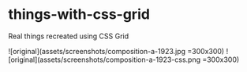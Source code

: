# things-with-css-grid
Real things recreated using CSS Grid

![original](assets/screenshots/composition-a-1923.jpg =300x300)
![original](assets/screenshots/composition-a-1923-css.png =300x300)
